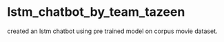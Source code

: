 # lstm_chatbot_by_team_tazeen
created an lstm chatbot using pre trained model on corpus movie dataset.
